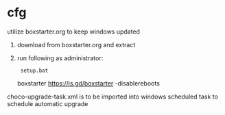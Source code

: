 # cfg
utilize boxstarter.org to keep windows updated

1. download from boxstarter.org and extract
2. run following as administrator:

        setup.bat
    boxstarter https://is.gd/boxstarter -disablereboots

choco-upgrade-task.xml is to be imported into windows scheduled task to schedule automatic upgrade
